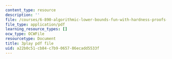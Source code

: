 ```yaml
---
content_type: resource
description: ''
file: /courses/6-890-algorithmic-lower-bounds-fun-with-hardness-proofs-fall-2014/a22b0c51cb84c7b9065786ecadd5533f_5GEKCOhiqro.pdf
file_type: application/pdf
learning_resource_types: []
ocw_type: OCWFile
resourcetype: Document
title: 3play pdf file
uid: a22b0c51-cb84-c7b9-0657-86ecadd5533f
---
```

